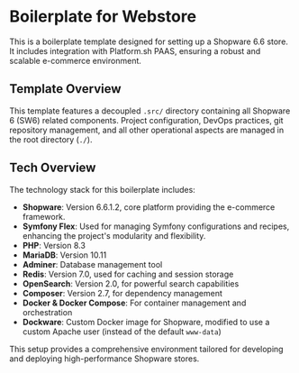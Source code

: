 # Boilerplate for Webstore

This is a boilerplate template designed for setting up a Shopware 6.6 store. It includes integration with Platform.sh PAAS, ensuring a robust and scalable e-commerce environment.

## Template Overview

This template features a decoupled `.src/` directory containing all Shopware 6 (SW6) related components. Project configuration, DevOps practices, git repository management, and all other operational aspects are managed in the root directory (`./`).

## Tech Overview

The technology stack for this boilerplate includes:

- **Shopware**: Version 6.6.1.2, core platform providing the e-commerce framework.
- **Symfony Flex**: Used for managing Symfony configurations and recipes, enhancing the project's modularity and flexibility.
- **PHP**: Version 8.3
- **MariaDB**: Version 10.11
- **Adminer**: Database management tool
- **Redis**: Version 7.0, used for caching and session storage
- **OpenSearch**: Version 2.0, for powerful search capabilities
- **Composer**: Version 2.7, for dependency management
- **Docker & Docker Compose**: For container management and orchestration
- **Dockware**: Custom Docker image for Shopware, modified to use a custom Apache user (instead of the default `www-data`)

This setup provides a comprehensive environment tailored for developing and deploying high-performance Shopware stores.

